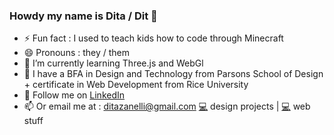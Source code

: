 ### Howdy my name is Dita / Dit 👋

- ⚡ Fun fact : I used to teach kids how to code through Minecraft
- 😄 Pronouns : they / them
- 🌱 I’m currently learning Three.js and WebGl
- 🔭 I have a BFA in Design and Technology from Parsons School of Design + certificate in Web Development from Rice University
- 📱 Follow me on [LinkedIn](www.linkedin.com/in/dita-zanelli)
- 📫 Or email me at : ditazanelli@gmail.com
[💻](https://ditzit.com) design projects | [💻](https://ditazan.github.io/webdev_portfolio/) web stuff

